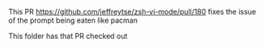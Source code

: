 This PR https://github.com/jeffreytse/zsh-vi-mode/pull/180 fixes the issue of the prompt being eaten like pacman

This folder has that PR checked out
